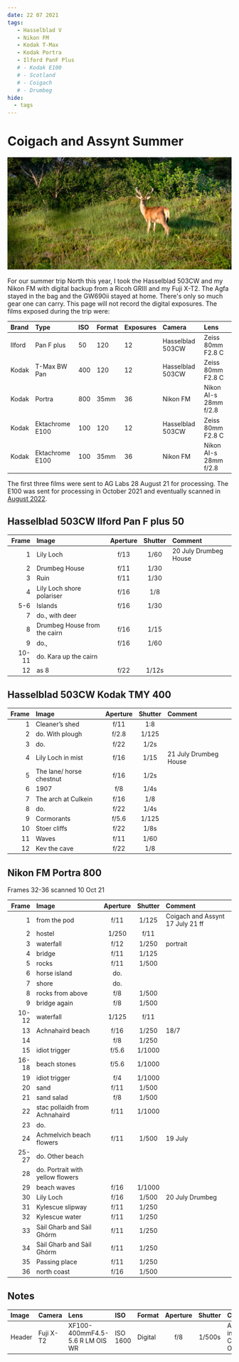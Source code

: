 ```yaml
---
date: 22 07 2021
tags:
   - Hasselblad V
   - Nikon FM
   - Kodak T-Max
   - Kodak Portra
   - Ilford PanF Plus
   # - Kodak E100
   # - Scotland
   # - Coigach
   # - Drumbeg
hide:
  - tags
---
```


# Coigach and Assynt Summer
![](/img/DSF8099.jpg)

For our summer trip North this year, I took the Hasselblad 503CW and my Nikon FM with digital backup from a Ricoh GRIII and my Fuji X-T2. The Agfa stayed in the bag and the GW690ii stayed at home. There's only so much gear one can carry. This page will not record the digital exposures. The films exposed during the trip were:

Brand|Type|ISO|Format|Exposures|Camera|Lens
:----|:---|:--|:-----|:--------|:-----|:----
Ilford|Pan F plus|50|120|12|Hasselblad 503CW|Zeiss 80mm F2.8 C
Kodak|T-Max BW Pan|400|120|12|Hasselblad 503CW|Zeiss 80mm F2.8 C
Kodak|Portra|800|35mm|36|Nikon FM|Nikon AI-s 28mm f/2.8 
Kodak|Ektachrome E100|100|120|12|Hasselblad 503CW|Zeiss 80mm F2.8 C
Kodak|Ektachrome E100|100|35mm|36|Nikon FM|Nikon AI-s 28mm f/2.8 

The first three films were sent to AG Labs 28 August 21 for processing. The E100 was sent for processing in October 2021 and eventually scanned in [August 2022](/Exposures/2022/2022-08-08-ektachrome-100/).

## Hasselblad 503CW Ilford Pan F plus 50

Frame|Image|Aperture|Shutter|Comment
----:|:----|:----:|:----:|:-----
1|Lily Loch|f/13|1/60|20 July Drumbeg House
2|Drumbeg House|f/11|1/30
3|Ruin|f/11|1/30
4|Lily Loch shore polariser|f/16|1/8
5-6|Islands|f/16|1/30
7|do., with deer
8|Drumbeg House from the cairn|f/16|1/15
9|do.,|f/16|1/60
10-11|do. Kara up the cairn
12|as 8|f/22|1/12s

## Hasselblad 503CW Kodak TMY 400

Frame|Image|Aperture|Shutter|Comment
----:|:----|:----:|:----:|:-----
1|Cleaner’s shed|f/11|1:8
2|do. With plough|f/2.8|1/125
3|do.|f/22|1/2s
4|Lily Loch in mist|f/16|1/15|21 July Drumbeg House
5|The lane/ horse chestnut|f/16|1/2s
6|1907|f/8|1/4s
7|The arch at Culkein|f/16|1/8
8|do.|f/22|1/4s
9|Cormorants|f/5.6|1/125
10|Stoer cliffs|f/22|1/8s
11|Waves|f/11|1/60
12|Kev the cave|f/22|1/8

## Nikon FM Portra 800

Frames 32-36 scanned 10 Oct 21

Frame|Image|Aperture|Shutter|Comment
----:|:----|:----:|:----:|:-----
1|from the pod|f/11|1/125|Coigach and Assynt 17 July 21 ff
2|hostel|1/250|f/11
3|waterfall|f/12|1/250|portrait
4|bridge|f/11|1/125
5|rocks|f/11|1/500
6|horse island|do.
7|shore|do.
8|rocks from above|f/8|1/500
9|bridge again|f/8|1/500
10-12|waterfall|1/125|f/11
13|Achnahaird beach|f/16|1/250|18/7
14||f/8|1/250
15|idiot trigger|f/5.6|1/1000
16-18|beach stones|f/5.6|1/1000
19|idiot trigger|f/4|1/1000
20|sand|f/11|1/500
21|sand salad|f/8|1/500
22|stac pollaidh from Achnahaird|f/11|1/1000
23|do.
24|Achmelvich beach flowers|f/11|1/500|19 July 
25-27|do. Other beach
28|do. Portrait with yellow flowers
29|beach waves|f/16|1/1000
30|Lily Loch|f/16|1/500|20 July Drumbeg
31|Kylescue slipway|f/11|1/250
32|Kylescue water|f/11|1/250
33|Sàil Gharb and Sàil Ghórm|f/11|1/250
34|Sàil Gharb and Sàil Ghórm|f/11|1/250
35|Passing place|f/11|1/250
36|north coast|f/16|1/500


## Notes

Image|Camera|Lens|ISO|Format|Aperture|Shutter|Comment
:----|:-----|:---|:---|:----|:------:|:----:|:------
Header|Fuji X-T2|XF100-400mmF4.5-5.6 R LM OIS WR|ISO 1600|Digital|f/8|1/500s|Adjusted in Capture One.
